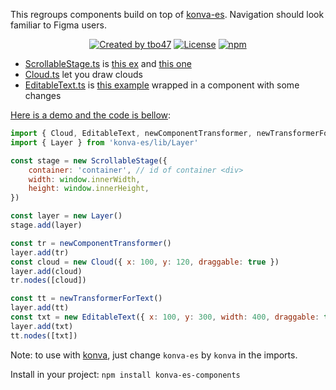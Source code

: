 This regroups components build on top of [konva-es](https://www.npmjs.com/package/konva-es). Navigation should look familiar to Figma users.

<p align="center">
<a href="https://tbo47.github.io/" ><img src="https://img.shields.io/badge/created_by-tbo47-blue.svg" alt="Created by tbo47"></a>
<a href="https://opensource.org/licenses/MIT" rel="nofollow"><img src="https://img.shields.io/badge/License-MIT-blue.svg" alt="License"></a>
<a href="https://www.npmjs.com/package/konva-es-components" rel="nofollow"><img src="https://img.shields.io/npm/dw/konva-es-components.svg" alt="npm"></a>
</p>

-   [ScrollableStage.ts](src/ScrollableStage.ts) is [this ex](https://konvajs.org/docs/sandbox/Zooming_Relative_To_Pointer.html) and [this one](https://konvajs.org/docs/sandbox/Multi-touch_Scale_Stage.html)
-   [Cloud.ts](src/Cloud.ts) let you draw clouds
-   [EditableText.ts](src/EditableText.ts) is [this example](https://konvajs.org/docs/sandbox/Editable_Text.html) wrapped in a component with some changes

[Here is a demo and the code is bellow](https://command-and-control.cloud/#/demo):

```javascript
import { Cloud, EditableText, newComponentTransformer, newTransformerForText, ScrollableStage } from 'konva-es-components'
import { Layer } from 'konva-es/lib/Layer'

const stage = new ScrollableStage({
    container: 'container', // id of container <div>
    width: window.innerWidth,
    height: window.innerHeight,
})

const layer = new Layer()
stage.add(layer)

const tr = newComponentTransformer()
layer.add(tr)
const cloud = new Cloud({ x: 100, y: 120, draggable: true })
layer.add(cloud)
tr.nodes([cloud])

const tt = newTransformerForText()
layer.add(tt)
const txt = new EditableText({ x: 100, y: 300, width: 400, draggable: true, text, transformer: tt })
layer.add(txt)
tt.nodes([txt])
```

Note: to use with [konva](https://www.npmjs.com/package/konva), just change `konva-es` by `konva` in the imports.

Install in your project: `npm install konva-es-components`
